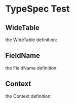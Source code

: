 TypeSpec Test
=============

WideTable
---------

the WideTable definition:

<div class='typespec-hook' it='a'></div>

FieldName
---------

the FieldName definition:

<div class='typespec-hook' it='b'></div>

Context
-------

the Context definition:

<div class='typespec-hook' it='c'></div>

<script src='http://libs.baidu.com/jquery/1.9.0/jquery.js'></script>
<script src='./test2.js'></script>
